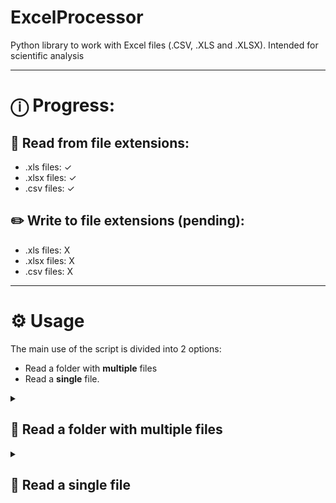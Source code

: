 # ExcelProcessor
Python library to work with Excel files (.CSV, .XLS and .XLSX). Intended for scientific analysis

---

# ⓘ Progress: 
## 📖 Read from file extensions: 
- .xls files: ✓
- .xlsx files: ✓
- .csv files: ✓

## ✏️ Write to file extensions (pending): 
- .xls files: X
- .xlsx files: X
- .csv files: X

---

# ⚙️ Usage

The main use of the script is divided into 2 options:

- Read a folder with **multiple** files 
- Read a **single** file.

<details>
    <summary>
        <h2> 📁 Read a folder with multiple files</h2>
    </summary>
   
➡️ To read all files in a folder and store them as objects in an array: 

```
AllFiles = ExcelFolder("../Stuff")
```

➡️ To check that the files have been read correctly do the following print:

```
AllFiles.PrintGoodFiles()
```

Output: 
```
Filename - ../Stuff/Test File 1.csv
	Columns: 2
	Rows: 3

Filename - ../Stuff/Test File 2.xls
	Columns: 16
	Rows: 124

Filename - ../Stuff/Test File 3.xlsx
	Columns: 16
	Rows: 124

Filename - ../Stuff/Test File 4.csv
	Columns: 16
	Rows: 124

Filename - ../Stuff/Test File 5.xls
	Columns: 16
	Rows: 124
```

➡️ In addition, you can check if a file could not be opened:  
```
AllFiles.PrintBadFiles()
```

Output:
```
[X] Bad file: ../Stuff/NewTestFile1.csv

[X] Bad file: ../Stuff/Test File (2).csv

[X] Bad file: ../Stuff/TestFile1.csv
```

### 💡 For CSV files you can set the delimiter character: 
```
AllFiles = ExcelFolder("../ExcelsFolder", csvDelimiter=',')
```
</details>





<details>
    <summary>
        <h2> 📄 Read a single file</h2>
    </summary>

Documentation pending

</details>



